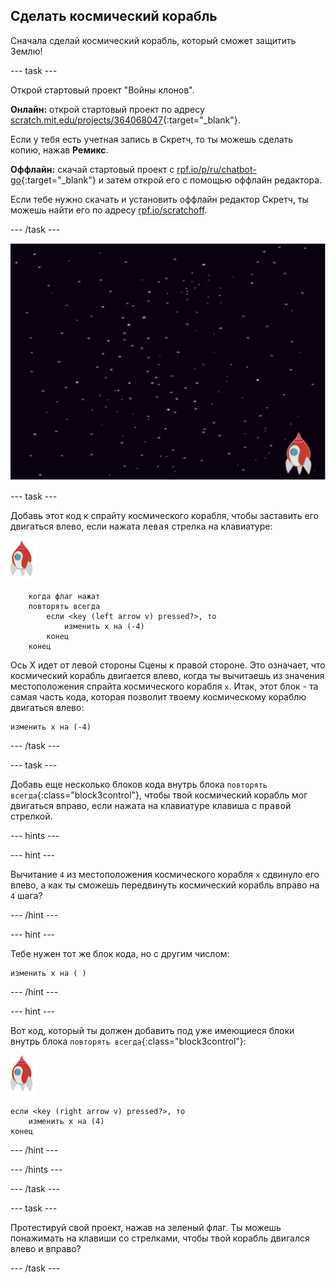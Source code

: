 ## Сделать космический корабль

Сначала сделай космический корабль, который сможет защитить Землю!

--- task ---

Открой стартовый проект "Войны клонов".

**Онлайн:** открой стартовый проект по адресу [scratch.mit.edu/projects/364068047](https://scratch.mit.edu/projects/364068047){:target="_blank"}.

Если у тебя есть учетная запись в Скретч, то ты можешь сделать копию, нажав **Ремикс**.

**Оффлайн:** скачай стартовый проект с [rpf.io/p/ru/chatbot-go](http://rpf.io/p/ru-RU/clone-wars-go){:target="_blank"} и затем открой его с помощью оффлайн редактора.

Если тебе нужно скачать и установить оффлайн редактор Скретч, ты можешь найти его по адресу [rpf.io/scratchoff](https://rpf.io/scratchoff).

--- /task ---

![стартовый проект](images/starter-project.png)

--- task ---

Добавь этот код к спрайту космического корабля, чтобы заставить его двигаться влево, если нажата <kbd>левая</kbd> стрелка на клавиатуре:

![спрайт ракета](images/rocket-sprite.png)

```blocks3
    когда флаг нажат
    повторять всегда
        если <key (left arrow v) pressed?>, то
            изменить x на (-4)
        конец
    конец
```

Ось X идет от левой стороны Сцены к правой стороне. Это означает, что космический корабль двигается влево, когда ты вычитаешь из значения местоположения спрайта космического корабля `x`. Итак, этот блок - та самая часть кода, которая позволит твоему космическому кораблю двигаться влево:

```blocks3
изменить х на (-4)
```

--- /task ---

--- task ---

Добавь еще несколько блоков кода внутрь блока `повторять всегда`{:class="block3control"}, чтобы твой космический корабль мог двигаться вправо, если нажата на клавиатуре клавиша с <kbd>правой</kbd> стрелкой.

--- hints ---


--- hint ---

Вычитание `4` из местоположения космического корабля `х` сдвинуло его влево, а как ты сможешь передвинуть космический корабль вправо на `4` шага?

--- /hint ---

--- hint ---

Тебе нужен тот же блок кода, но с другим числом:

```blocks3
изменить х на ( )
```

--- /hint ---

--- hint ---

Вот код, который ты должен добавить под уже имеющиеся блоки внутрь блока `повторять всегда`{:class="block3control"}:

![спрайт ракета](images/rocket-sprite.png)

```blocks3
если <key (right arrow v) pressed?>, то
    изменить x на (4)
конец
```

--- /hint ---

--- /hints ---

--- /task ---

--- task ---

Протестируй свой проект, нажав на зеленый флаг. Ты можешь понажимать на клавиши со стрелками, чтобы твой корабль двигался влево и вправо?

--- /task ---